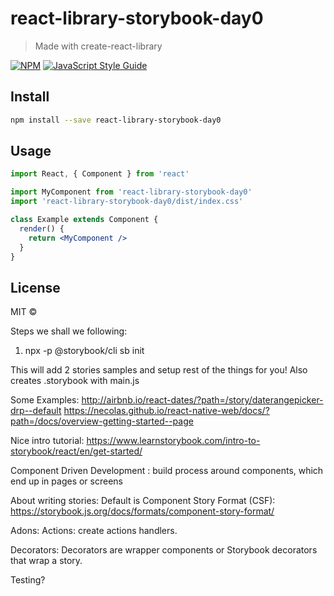# react-library-storybook-day0

> Made with create-react-library

[![NPM](https://img.shields.io/npm/v/react-library-storybook-day0.svg)](https://www.npmjs.com/package/react-library-storybook-day0) [![JavaScript Style Guide](https://img.shields.io/badge/code_style-standard-brightgreen.svg)](https://standardjs.com)

## Install

```bash
npm install --save react-library-storybook-day0
```

## Usage

```jsx
import React, { Component } from 'react'

import MyComponent from 'react-library-storybook-day0'
import 'react-library-storybook-day0/dist/index.css'

class Example extends Component {
  render() {
    return <MyComponent />
  }
}
```

## License

MIT © [](https://github.com/)

Steps we shall we following:
1. npx -p @storybook/cli sb init


This will add 2 stories samples and setup rest of the things for you!
Also creates .storybook with main.js


Some Examples:
http://airbnb.io/react-dates/?path=/story/daterangepicker-drp--default
https://necolas.github.io/react-native-web/docs/?path=/docs/overview-getting-started--page

Nice intro tutorial:
https://www.learnstorybook.com/intro-to-storybook/react/en/get-started/

Component Driven Development : build process around components, which end up in pages or screens

About writing stories:
Default is Component Story Format (CSF):
https://storybook.js.org/docs/formats/component-story-format/

Adons:
Actions:  create actions handlers.


Decorators:
Decorators are wrapper components or Storybook decorators that wrap a story.




Testing?





